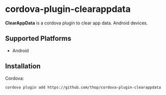# cordova-plugin-clearappdata

**ClearAppData** is a cordova plugin to clear app data. Android devices.

## Supported Platforms

- Android

## Installation

Cordova:

    cordova plugin add https://github.com/thop/cordova-plugin-clearappdata

